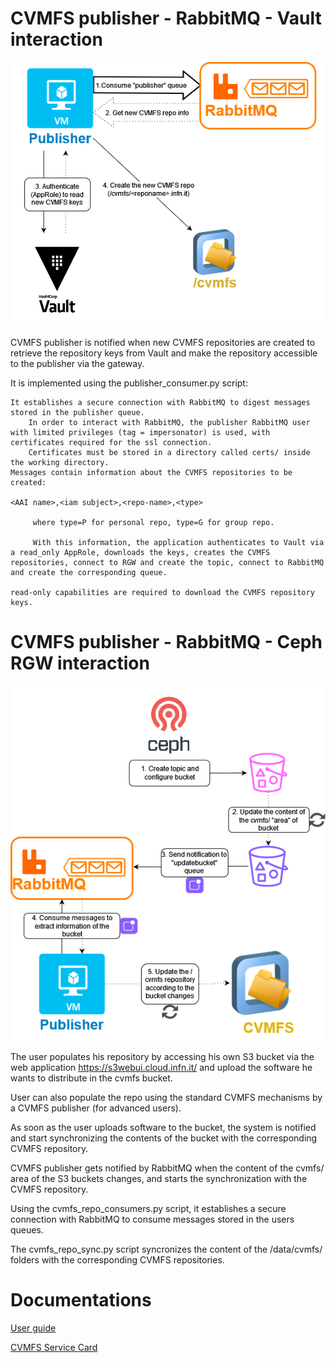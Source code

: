 

# CVMFS publisher - RabbitMQ - Vault interaction

![ScreenShot](images/Publisher-vault-interaction.png)

CVMFS publisher is notified when new CVMFS repositories are created to retrieve the repository keys from Vault and make the repository accessible to the publisher via the gateway.

It is implemented using the publisher_consumer.py script: 

    It establishes a secure connection with RabbitMQ to digest messages stored in the publisher queue.
        In order to interact with RabbitMQ, the publisher RabbitMQ user with limited privileges (tag = impersonator) is used, with certificates required for the ssl connection.
        Certificates must be stored in a directory called certs/ inside the working directory.
    Messages contain information about the CVMFS repositories to be created:

    <AAI name>,<iam subject>,<repo-name>,<type>

         where type=P for personal repo, type=G for group repo.

         With this information, the application authenticates to Vault via a read_only AppRole, downloads the keys, creates the CVMFS repositories, connect to RGW and create the topic, connect to RabbitMQ and create the corresponding queue. 

    read-only capabilities are required to download the CVMFS repository keys. 



# CVMFS publisher - RabbitMQ - Ceph RGW interaction

![ScreenShot](images/Cephrwg-rabbitmq-publisher.png)


The user populates his repository by accessing his own S3 bucket via the web application https://s3webui.cloud.infn.it/ and upload the software he wants to distribute in the cvmfs bucket. 

User can also populate the repo using the standard CVMFS mechanisms by a CVMFS publisher (for advanced users).

As soon as the user uploads software to the bucket, the system is notified and start synchronizing the contents of the bucket with the corresponding CVMFS repository.

CVMFS publisher gets notified by RabbitMQ when the content of the cvmfs/ area of the S3 buckets changes, and starts the synchronization with the CVMFS repository.

Using the cvmfs_repo_consumers.py script, it establishes a secure connection with RabbitMQ to consume messages stored in the users queues.

The cvmfs_repo_sync.py script syncronizes the content of the /data/cvmfs/<reponame> folders with the corresponding CVMFS repositories.


# Documentations

[User guide](https://confluence.infn.it/display/INFNCLOUD/Software+Management+user+guide)

[CVMFS Service Card](https://confluence.infn.it/display/INFNCLOUD/CVMFS+Service+Card)